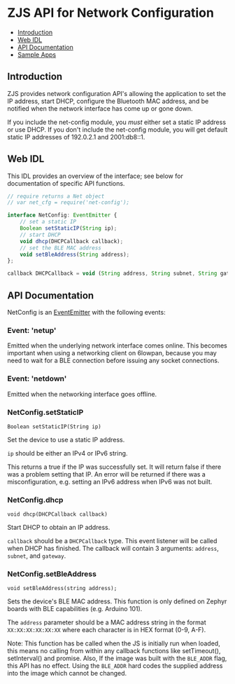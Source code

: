 ZJS API for Network Configuration
=================================

* [Introduction](#introduction)
* [Web IDL](#web-idl)
* [API Documentation](#api-documentation)
* [Sample Apps](#sample-apps)

Introduction
------------
ZJS provides network configuration API's allowing the application to set the
IP address, start DHCP, configure the Bluetooth MAC address, and be notified
when the network interface has come up or gone down.

If you include the net-config module, you *must* either set a static IP address
or use DHCP. If you don't include the net-config module, you will get default
static IP addresses of 192.0.2.1 and 2001:db8::1.

Web IDL
-------
This IDL provides an overview of the interface; see below for documentation of
specific API functions.

```javascript
// require returns a Net object
// var net_cfg = require('net-config');

interface NetConfig: EventEmitter {
    // set a static IP
    Boolean setStaticIP(String ip);
    // start DHCP
    void dhcp(DHCPCallback callback);
    // set the BLE MAC address
    void setBleAddress(String address);
};

callback DHCPCallback = void (String address, String subnet, String gateway);
```

API Documentation
-----------------
NetConfig is an [EventEmitter](./events.md) with the following events:

### Event: 'netup'

Emitted when the underlying network interface comes online. This becomes
important when using a networking client on 6lowpan, because you may need to
wait for a BLE connection before issuing any socket connections.

### Event: 'netdown'

Emitted when the networking interface goes offline.

### NetConfig.setStaticIP
`Boolean setStaticIP(String ip)`

Set the device to use a static IP address.

`ip` should be either an IPv4 or IPv6 string.

This returns a true if the IP was successfully set. It will return false if
there was a problem setting that IP. An error will be returned if there was
a misconfiguration, e.g. setting an IPv6 address when IPv6 was not built.

### NetConfig.dhcp
`void dhcp(DHCPCallback callback)`

Start DHCP to obtain an IP address.

`callback` should be a `DHCPCallback` type. This event listener will be called
when DHCP has finished. The callback will contain 3 arguments: `address`,
`subnet`, and `gateway`.

### NetConfig.setBleAddress
`void setBleAddress(string address);`

Sets the device's BLE MAC address. This function is only defined on
Zephyr boards with BLE capabilities (e.g. Arduino 101).

The `address` parameter should be a MAC address string in the format
`XX:XX:XX:XX:XX:XX` where each character is in HEX format (0-9, A-F).

Note: This function has be called when the JS is initially run when
loaded, this means no calling from within any callback functions like
setTimeout(), setInterval() and promise.  Also, If the image was built
with the `BLE_ADDR` flag, this API has no effect. Using the `BLE_ADDR`
hard codes the supplied address into the image which cannot be changed.
